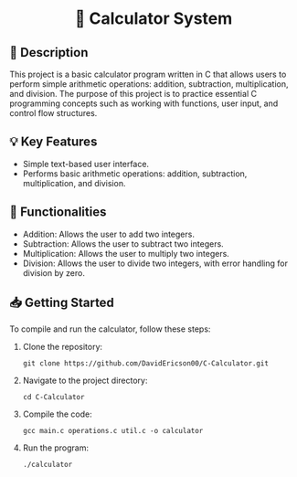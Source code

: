 <!DOCTYPE html>
<h1 align="center">
    🧮 Calculator System
</h1>

<h2>📌 Description</h2>
<p>
    This project is a basic calculator program written in C that allows users to perform simple arithmetic operations: addition, subtraction, multiplication, and division. The purpose of this project is to practice essential C programming concepts such as working with functions, user input, and control flow structures.
</p>

<h2>💡 Key Features</h2>
<ul>
    <li>Simple text-based user interface.</li>
    <li>Performs basic arithmetic operations: addition, subtraction, multiplication, and division.</li>
</ul>

<h2>🔧 Functionalities</h2>
<ul>
    <li>Addition: Allows the user to add two integers.</li>
    <li>Subtraction: Allows the user to subtract two integers.</li>
    <li>Multiplication: Allows the user to multiply two integers.</li>
    <li>Division: Allows the user to divide two integers, with error handling for division by zero.</li>
</ul>

<h2>📥 Getting Started</h2>
<p>
    To compile and run the calculator, follow these steps:
</p>
<ol>
    <li>Clone the repository:</li>
    <pre><code>git clone https://github.com/DavidEricson00/C-Calculator.git</code></pre>
    <li>Navigate to the project directory:</li>
    <pre><code>cd C-Calculator</code></pre>
    <li>Compile the code:</li>
    <pre><code>gcc main.c operations.c util.c -o calculator</code></pre>
    <li>Run the program:</li>
    <pre><code>./calculator</code></pre>

</ol>
